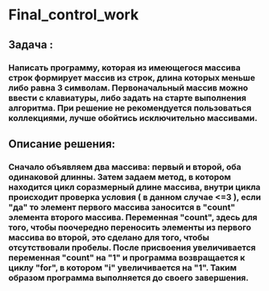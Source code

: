 # Final_control_work
## Задача :
### Написать программу, которая из имеющегося массива строк формирует массив из строк, длина которых меньше либо равна 3 символам. Первоначальный массив можно ввести с клавиатуры, либо задать на старте выполнения алгоритма. При решение не рекомендуется пользоваться коллекциями, лучше обойтись исключительно массивами.
## Описание решения:
### Сначало объявляем два массива: первый и второй, оба одинаковой длинны. Затем задаем метод, в котором находится цикл соразмерный длине массива, внутри цикла происходит проверка условия ( в данном случае <=3 ), если "да" то элемент первого массива заносится в "count" элемента второго массива. Переменная "count", здесь для того, чтобы поочередно переносить элементы из первого массива во второй, это сделано для того, чтобы отсутствовали пробелы. После присвоения увеличивается переменная "count" на "1" и программа возвращается к циклу "for", в котором "i" увеличивается на "1". Таким образом программа выполняется до своего завершения.

